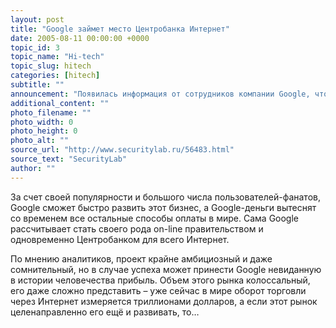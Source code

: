 ```yaml
---
layout: post
title: "Google займет место Центробанка Интернет"
date: 2005-08-11 00:00:00 +0000
topic_id: 3
topic_name: "Hi-tech"
topic_slug: hitech
categories: [hitech]
subtitle: ""
announcement: "Появилась информация от сотрудников компании Google, что основным проектом этого Интернет-гиганта является отнюдь не карта мира (которая является лишь одним из проектов, отнюдь не приоритетным, хотя конечно, над ним также собираются работать), а создание единой мировой онлайновой платежной системы для Интернет. Руководство Google полагает, что время долларов, евро и других валют уходит в прошлое."
additional_content: ""
photo_filename: ""
photo_width: 0
photo_height: 0
photo_alt: ""
source_url: "http://www.securitylab.ru/56483.html"
source_text: "SecurityLab"
author: ""
---
```

За счет своей популярности и большого числа пользователей-фанатов, Google сможет быстро развить этот бизнес, а Google-деньги вытеснят со временем все остальные способы оплаты в мире. Сама Google рассчитывает стать своего рода on-line правительством и одновременно Центробанком для всего Интернет.

По мнению аналитиков, проект крайне амбициозный и даже сомнительный, но в случае успеха может принести Google невиданную в истории человечества прибыль. Объем этого рынка колоссальный, его даже сложно представить – уже сейчас в мире оборот торговли через Интернет измеряется триллионами долларов, а если этот рынок целенаправленно его ещё и развивать, то…
